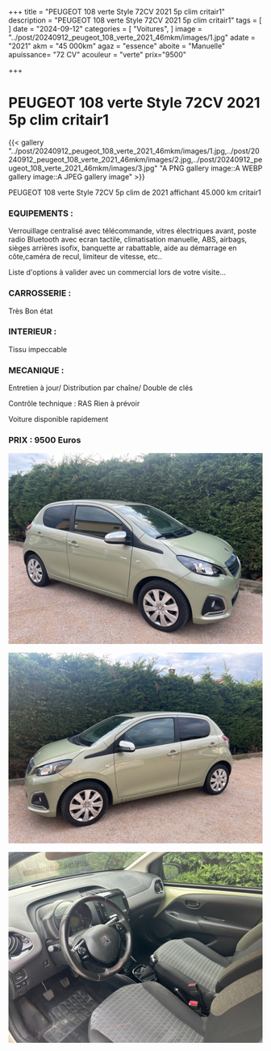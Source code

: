 +++
title = "PEUGEOT 108 verte Style 72CV 2021 5p clim critair1"
description = "PEUGEOT 108 verte Style 72CV 2021 5p clim critair1"
tags = [
]
date = "2024-09-12"
categories = [
    "Voitures",
]
image = "../post/20240912_peugeot_108_verte_2021_46mkm/images/1.jpg"
adate = "2021"
akm = "45 000km"
agaz = "essence"
aboite = "Manuelle"
apuissance= "72 CV"
acouleur = "verte"
prix="9500"

+++

# PEUGEOT 108 verte Style 72CV 2021 5p clim critair1

{{< gallery "../post/20240912_peugeot_108_verte_2021_46mkm/images/1.jpg,../post/20240912_peugeot_108_verte_2021_46mkm/images/2.jpg,../post/20240912_peugeot_108_verte_2021_46mkm/images/3.jpg" "A PNG gallery image::A WEBP gallery image::A JPEG gallery image" >}}


PEUGEOT 108 verte Style 72CV 5p clim de 2021 affichant 45.000 km critair1


### EQUIPEMENTS :
Verrouillage centralisé avec télécommande, vitres électriques avant, poste radio  Bluetooth avec ecran  tactile, climatisation manuelle, ABS, airbags, sièges arrières isofix, banquette ar rabattable, aide au démarrage en côte,caméra de recul, limiteur de vitesse, etc..


Liste d'options à valider avec un commercial lors de votre visite...


### CARROSSERIE :
Très Bon état 


### INTERIEUR :
Tissu impeccable

### MECANIQUE :
Entretien à jour/
Distribution par chaîne/
Double de clés


Contrôle technique : RAS
Rien à prévoir


Voiture disponible rapidement


### PRIX : 9500 Euros


<!-- more -->


![](images/1.jpg)

![](images/2.jpg)

![](images/3.jpg)

